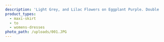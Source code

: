 ```yaml
---
description: 'Light Grey, and Lilac Flowers on Eggplant Purple. Double Brushed Poly.'
product_types:
  - maxi-skirt
  - to
  - womens-dresses
photo_path: /uploads/001.JPG
---
```

